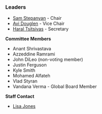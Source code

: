 ### Leaders
* [Sam Stepanyan](mailto:sam.stepanyan@owasp.org) - Chair
* [Avi Douglen](mailto:avi.douglen@owasp.org) - Vice Chair
* [Haral Tsitsivas](mailto:haral.tsitsivas@owasp.org) - Secretary

**Committee Members**
- Anant Shrivastava
- Azzeddine Ramrami
- John DiLeo (non-voting member)
- Justin Ferguson
- Kyle Smith
- Mohamed Alfateh
- Vlad Styran 
- Vandana Verma - Global Board Member

**Staff Contact**
- [Lisa Jones](mailto:lisa.jones@owasp.com)



